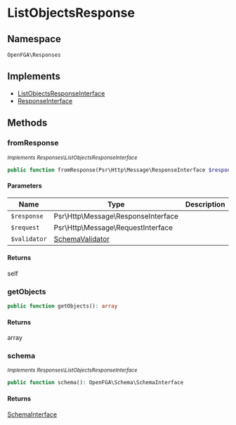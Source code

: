 # ListObjectsResponse


## Namespace
`OpenFGA\Responses`

## Implements
* [ListObjectsResponseInterface](Responses/ListObjectsResponseInterface.md)
* [ResponseInterface](Responses/ResponseInterface.md)



## Methods
### fromResponse

*<small>Implements Responses\ListObjectsResponseInterface</small>*  

```php
public function fromResponse(Psr\Http\Message\ResponseInterface $response, Psr\Http\Message\RequestInterface $request, OpenFGA\Schema\SchemaValidator $validator): self
```


#### Parameters
| Name | Type | Description |
|------|------|-------------|
| `$response` | Psr\Http\Message\ResponseInterface |  |
| `$request` | Psr\Http\Message\RequestInterface |  |
| `$validator` | [SchemaValidator](Schema/SchemaValidator.md) |  |

#### Returns
self

### getObjects


```php
public function getObjects(): array
```



#### Returns
array

### schema

*<small>Implements Responses\ListObjectsResponseInterface</small>*  

```php
public function schema(): OpenFGA\Schema\SchemaInterface
```



#### Returns
[SchemaInterface](Schema/SchemaInterface.md)

